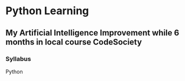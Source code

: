 # Python Learning
## My Artificial Intelligence Improvement while 6 months in local course CodeSociety

### Syllabus
Python
